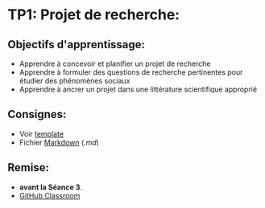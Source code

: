 # TP1: Projet de recherche:

## Objectifs d'apprentissage:
- Apprendre à concevoir et planifier un projet de recherche
- Apprendre à formuler des questions de recherche pertinentes pour étudier des phénomènes sociaux
- Apprendre à ancrer un projet dans une littérature scientifique approprié

## Consignes:
- Voir [template](template_research_design)
- Fichier [Markdown](https://github.com/adam-p/markdown-here/wiki/Markdown-Cheatsheet) (*.md*)

## Remise:
- **avant la Séance 3**.
- [GitHub Classroom](https://classroom.github.com/classrooms)


